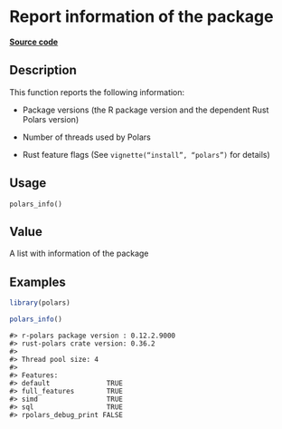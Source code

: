 
# Report information of the package

[**Source code**](https://github.com/pola-rs/r-polars/tree/main/R/info.R#L11)

## Description

This function reports the following information:

<ul>
<li>

Package versions (the R package version and the dependent Rust Polars
version)

</li>
<li>

Number of threads used by Polars

</li>
<li>

Rust feature flags (See <code>vignette(“install”, “polars”)</code> for
details)

</li>
</ul>

## Usage

<pre><code class='language-R'>polars_info()
</code></pre>

## Value

A list with information of the package

## Examples

``` r
library(polars)

polars_info()
```

    #> r-polars package version : 0.12.2.9000
    #> rust-polars crate version: 0.36.2
    #> 
    #> Thread pool size: 4 
    #> 
    #> Features:                         
    #> default              TRUE
    #> full_features        TRUE
    #> simd                 TRUE
    #> sql                  TRUE
    #> rpolars_debug_print FALSE
